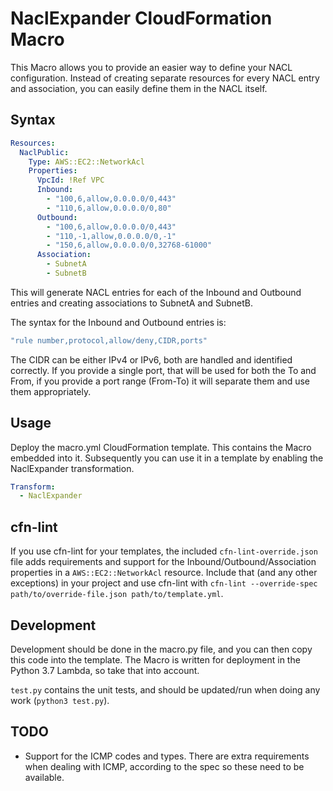 # NaclExpander CloudFormation Macro

This Macro allows you to provide an easier way to define your NACL configuration. Instead of creating separate resources for every NACL entry and association, you can easily define them in the NACL itself.

## Syntax

```yaml
Resources:
  NaclPublic:
    Type: AWS::EC2::NetworkAcl
    Properties:
      VpcId: !Ref VPC
      Inbound:
        - "100,6,allow,0.0.0.0/0,443"
        - "110,6,allow,0.0.0.0/0,80"
      Outbound:
        - "100,6,allow,0.0.0.0/0,443"
        - "110,-1,allow,0.0.0.0/0,-1"
        - "150,6,allow,0.0.0.0/0,32768-61000"
      Association:
        - SubnetA
        - SubnetB
```

This will generate NACL entries for each of the Inbound and Outbound entries and creating associations to SubnetA and SubnetB.

The syntax for the Inbound and Outbound entries is:

```bash
"rule number,protocol,allow/deny,CIDR,ports"
```

The CIDR can be either IPv4 or IPv6, both are handled and identified correctly. If you provide a single port, that will be used for both the To and From, if you provide a port range (From-To) it will separate them and use them appropriately.

## Usage

Deploy the macro.yml CloudFormation template. This contains the Macro embedded into it. Subsequently you can use it in a template by enabling the NaclExpander transformation.

```yaml
Transform:
  - NaclExpander
```

## cfn-lint

If you use cfn-lint for your templates, the included `cfn-lint-override.json` file adds requirements and support for the Inbound/Outbound/Association properties in a `AWS::EC2::NetworkAcl` resource. Include that (and any other exceptions) in your project and use cfn-lint with `cfn-lint --override-spec path/to/override-file.json path/to/template.yml`.

## Development

Development should be done in the macro.py file, and you can then copy this code into the template. The Macro is written for deployment in the Python 3.7 Lambda, so take that into account.

`test.py` contains the unit tests, and should be updated/run when doing any work (`python3 test.py`).

## TODO

* Support for the ICMP codes and types. There are extra requirements when dealing with ICMP, according to the spec so these need to be available.

